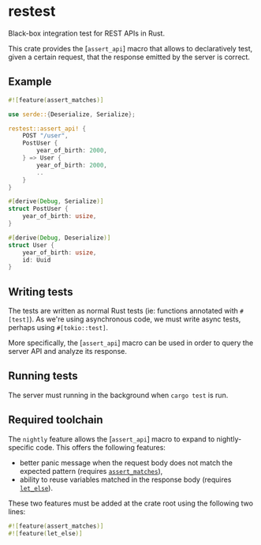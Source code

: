 # restest

Black-box integration test for REST APIs in Rust.

This crate provides the [`assert_api`] macro that allows to declaratively
test, given a certain request, that the response emitted by the server is
correct.

## Example

```rust
#![feature(assert_matches)]

use serde::{Deserialize, Serialize};

restest::assert_api! {
    POST "/user",
    PostUser {
        year_of_birth: 2000,
    } => User {
        year_of_birth: 2000,
        ..
    }
}

#[derive(Debug, Serialize)]
struct PostUser {
    year_of_birth: usize,
}

#[derive(Debug, Deserialize)]
struct User {
    year_of_birth: usize,
    id: Uuid
}
```

## Writing tests

The tests are written as normal Rust tests (ie: functions annotated with
`#[test]`). As we're using asynchronous code, we must write async tests,
perhaps using `#[tokio::test]`.

More specifically, the [`assert_api`] macro can be used in order to query
the server API and analyze its response.

## Running tests

The server must running in the background when `cargo test` is run.

## Required toolchain

The `nightly` feature allows the [`assert_api`] macro to expand to
nightly-specific code. This offers the following features:
  - better panic message when the request body does not match the expected
  pattern (requires [`assert_matches`]),
  - ability to reuse variables matched in the response body (requires
  [`let_else`]).

These two features must be added at the crate root using the following two
lines:

```rust
#![feature(assert_matches)]
#![feature(let_else)]
```

[`assert_matches`]: https://github.com/rust-lang/rust/issues/82775
[`let_else`]: https://github.com/rust-lang/rust/issues/87335
